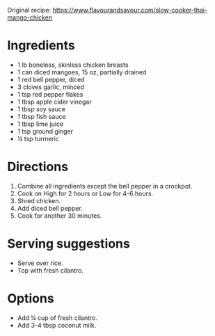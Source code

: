 Original recipe: https://www.flavourandsavour.com/slow-cooker-thai-mango-chicken

# Ingredients

- 1 lb boneless, skinless chicken breasts
- 1 can diced mangoes, 15 oz, partially drained
- 1 red bell pepper, diced
- 3 cloves garlic, minced
- 1 tsp red pepper flakes
- 1 tbsp apple cider vinegar
- 1 tbsp soy sauce
- 1 tbsp fish sauce
- 1 tbsp lime juice
- 1 tsp ground ginger
- ¼ tsp turmeric

# Directions

1. Combine all ingredients except the bell pepper in a crockpot.
1. Cook on High for 2 hours or Low for 4-6 hours.
1. Shred chicken.
1. Add diced bell pepper.
1. Cook for another 30 minutes.

# Serving suggestions

- Serve over rice.
- Top with fresh cilantro.

# Options

- Add ¼ cup of fresh cilantro.
- Add 3-4 tbsp coconut milk.
